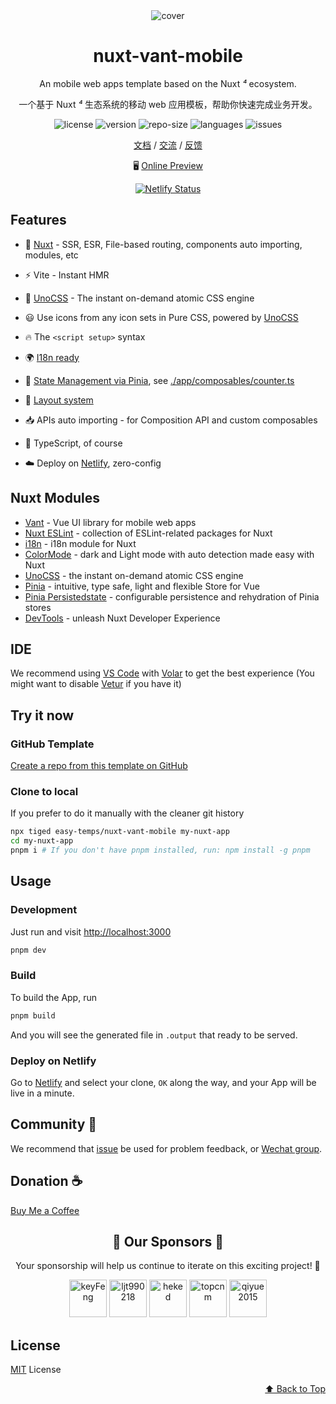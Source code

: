 <!-- markdownlint-disable MD033 MD041 -->

<div id="top" align="center">

<img src="https://cdn.jsdelivr.net/gh/easy-temps/easy-static/cover.png" alt="cover" />

<h1 align="center">nuxt-vant-mobile</h1>

An mobile web apps template based on the Nuxt _⁴_ ecosystem.

一个基于 Nuxt _⁴_ 生态系统的移动 web 应用模板，帮助你快速完成业务开发。

<p>
<img src="https://img.shields.io/github/license/easy-temps/nuxt-vant-mobile" alt="license" />
<img src="https://img.shields.io/github/package-json/v/easy-temps/nuxt-vant-mobile" alt="version" />
<img src="https://img.shields.io/github/repo-size/easy-temps/nuxt-vant-mobile" alt="repo-size" />
<img src="https://img.shields.io/github/languages/top/easy-temps/nuxt-vant-mobile" alt="languages" />
<img src="https://img.shields.io/github/issues-closed/easy-temps/nuxt-vant-mobile" alt="issues" />
</p>

[文档](https://easy-temps.github.io/easy-docs/nuxt3-vant-mobile/) / [交流](https://github.com/easy-temps/vue3-vant-mobile/issues/56) / [反馈](https://github.com/easy-temps/nuxt-vant-mobile/issues)

🖥 <a href="https://nuxt-vant-mobile.netlify.app">Online Preview</a>

[![Netlify Status](https://api.netlify.com/api/v1/badges/1eb0d3f7-69a1-4972-a2b7-9e317ffa5c63/deploy-status)](https://app.netlify.com/sites/nuxt-vant-mobile/deploys)

</div>

## Features

- 💚 [Nuxt](https://nuxt.com/) - SSR, ESR, File-based routing, components auto importing, modules, etc

- ⚡️ Vite - Instant HMR

- 🎨 [UnoCSS](https://github.com/unocss/unocss) - The instant on-demand atomic CSS engine

- 😃 Use icons from any icon sets in Pure CSS, powered by [UnoCSS](https://github.com/unocss/unocss)

- 🔥 The `<script setup>` syntax

- 🌍 [I18n ready](./i18n/locales)

- 🍍 [State Management via Pinia](https://github.com/vuejs/pinia), see [./app/composables/counter.ts](./app/composables/counter.ts)

- 📑 [Layout system](./app/layouts)

- 📥 APIs auto importing - for Composition API and custom composables

- 🦾 TypeScript, of course

- ☁️ Deploy on [Netlify](https://www.netlify.com), zero-config

## Nuxt Modules

- [Vant](https://github.com/youzan/vant) - Vue UI library for mobile web apps
- [Nuxt ESLint](https://github.com/nuxt/eslint) - collection of ESLint-related packages for Nuxt
- [i18n](https://github.com/nuxt-modules/i18n) - i18n module for Nuxt
- [ColorMode](https://github.com/nuxt-modules/color-mode) - dark and Light mode with auto detection made easy with Nuxt
- [UnoCSS](https://github.com/unocss/unocss) - the instant on-demand atomic CSS engine
- [Pinia](https://github.com/vuejs/pinia) - intuitive, type safe, light and flexible Store for Vue
- [Pinia Persistedstate](https://github.com/prazdevs/pinia-plugin-persistedstate) - configurable persistence and rehydration of Pinia stores
- [DevTools](https://github.com/nuxt/devtools) - unleash Nuxt Developer Experience

## IDE

We recommend using [VS Code](https://code.visualstudio.com/) with [Volar](https://github.com/johnsoncodehk/volar) to get the best experience (You might want to disable [Vetur](https://vuejs.github.io/vetur/) if you have it)

## Try it now

### GitHub Template

[Create a repo from this template on GitHub](https://github.com/easy-temps/nuxt-vant-mobile/generate)

### Clone to local

If you prefer to do it manually with the cleaner git history

```bash
npx tiged easy-temps/nuxt-vant-mobile my-nuxt-app
cd my-nuxt-app
pnpm i # If you don't have pnpm installed, run: npm install -g pnpm
```

## Usage

### Development

Just run and visit <http://localhost:3000>

```bash
pnpm dev
```

### Build

To build the App, run

```bash
pnpm build
```

And you will see the generated file in `.output` that ready to be served.

### Deploy on Netlify

Go to [Netlify](https://app.netlify.com/start) and select your clone, `OK` along the way, and your App will be live in a minute.

## Community 👏

We recommend that [issue](https://github.com/easy-temps/nuxt-vant-mobile/issues) be used for problem feedback, or [Wechat group](https://github.com/easy-temps/vue3-vant-mobile/issues/56).

## Donation ☕

[Buy Me a Coffee](https://github.com/CharleeWa/sponsor)

<h2 align="center">💝 Our Sponsors 💝</h2>

<p align="center">
Your sponsorship will help us continue to iterate on this exciting project! 🚀
</p>

<p align="center">
<a href="https://github.com/keyFeng"><img src="https://avatars.githubusercontent.com/u/52267976?v=4" width="60px" alt="keyFeng" /></a>
<a href="https://github.com/ljt990218"><img src="https://avatars.githubusercontent.com/u/50509815?v=4" width="60px" alt="ljt990218" /></a>
<a href="https://github.com/heked"><img src="https://avatars.githubusercontent.com/u/14127731?v=4" width="60px" alt="heked" /></a>
<a href="https://github.com/topcnm"><img src="https://avatars.githubusercontent.com/u/8057893?v=4" width="60px" alt="topcnm" /></a>
<a href="https://github.com/qiyue2015"><img src="https://avatars.githubusercontent.com/u/11554433?v=4" width="60px" alt="qiyue2015" /></a>
</p>

## License

[MIT](./LICENSE) License

<p align="right">
  <a href="#top">⬆️ Back to Top</a>
</p>
